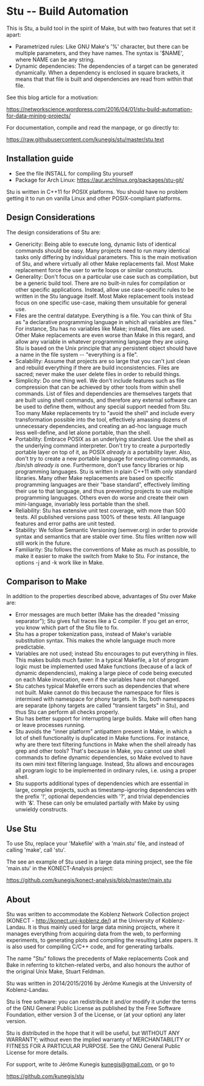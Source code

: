# Stu -- Build Automation

This is Stu, a build tool in the spirit of Make, but with two features
that set it apart: 

* Parametrized rules:  Like GNU Make's '%' character, but there can be
  multiple parameters, and they have names.  The syntax is '$NAME',
  where NAME can be any string.  
* Dynamic dependencies:  The dependencies of a target can be generated
  dynamically.  When a dependency is enclosed in square brackets, it means
  that that file is built and dependencies are read from within that
  file. 

See this blog article for a motivation:

https://networkscience.wordpress.com/2016/04/01/stu-build-automation-for-data-mining-projects/

For documentation, compile and read the manpage, or go directly to: 

https://raw.githubusercontent.com/kunegis/stu/master/stu.text

## Installation guide

* See the file INSTALL for compiling Stu yourself
* Package for Arch Linux:  https://aur.archlinux.org/packages/stu-git/

Stu is written in C++11 for POSIX platforms.  You should have no problem
getting it to run on vanilla Linux and other POSIX-compliant platforms.  

## Design Considerations

The design considerations of Stu are:

* Genericity:  Being able to execute long, dynamic lists of identical
  commands should be easy.  Many projects need to run many identical
  tasks only differing by individual parameters.  This is the main
  motivation of Stu, and where virtually all other Make replacements
  fail.  Most Make replacement force the user to write loops or similar
  constructs. 
* Generality:  Don't focus on a particular use case such as compilation,
  but be a generic build tool.  There are no built-in rules for
  compilation or other specific applications.  Instead, allow use
  case-specific rules to be written in the Stu language itself.  Most
  Make replacement tools instead focus on one specific use-case, making
  them unsuitable for general use. 
* Files are the central datatype.  Everything is a file.  You can think
  of Stu as "a declarative programming language in which all variables
  are files."  For instance, Stu has no variables like Make; instead, files
  are used.  Other Make replacements are even worse than Make in this
  regard, and allow any variable in whatever programming language they
  are using.  Stu is based on the Unix principle that any persistent
  object should have a name in the file system -- "everything is a
  file". 
* Scalability:  Assume that projects are so large that you can't just
  clean and rebuild everything if there are build inconsistencies.
  Files are sacred; never make the user delete files in order to rebuild
  things.   
* Simplicity:  Do one thing well. We don't include features such as file
  compression that can be achieved by other tools from within shell
  commands.  List of files and dependencies are themselves targets that
  are built using shell commands, and therefore any external software
  can be used to define them, without any special support needed from
  Stu.  Too many Make replacements try to "avoid the shell" and include
  every transformation possible into the tool, effectively amassing
  dozens of unnecessary dependencies, and creating an ad-hoc language
  much less well-define, and let alone portable, than the shell. 
* Portability:  Embrace POSIX as an underlying standard. Use the shell
  as the underlying command interpreter. Don't try to create a
  purportedly portable layer on top of it, as POSIX _already is_ a
  portability layer.  Also, don't try to create a new portable language
  for executing commands, as /bin/sh _already is_ one.  Furthermore,
  don't use fancy libraries or hip programming languages.  Stu is
  written in plain C++11 with only standard libraries.  Many other Make
  replacements are based on specific programming languages are their
  "base standard", effectively limiting their use to that language, and
  thus preventing projects to use multiple programming languages.
  Others even do worse and create their own mini-language, invariably
  less portable than the shell. 
* Reliability:  Stu has extensive unit test coverage, with more than 500
  tests.  All published versions pass 100% of these tests.  All language
  features and error paths are unit tested.  
* Stability:  We follow Semantic Versioning (semver.org) in order to
  provide syntax and semantics that are stable over time.  Stu files
  written now will still work in the future.  
* Familiarity:  Stu follows the conventions of Make as much as possible,
  to make it easier to make the switch from Make to Stu.  For instance,
  the options -j and -k work like in Make.  

## Comparison to Make

In addition to the properties described above, advantages of Stu over
Make are: 

* Error messages are much better (Make has the dreaded "missing
  separator"); Stu gives full traces like a C compiler.  If you get an
  error, you know which part of the Stu file to fix. 
* Stu has a proper tokenization pass, instead of Make's variable
  substitution syntax.  This makes the whole language much more
  predictable. 
* Variables are not used; instead Stu encourages to put everything in
  files. This makes builds much faster: In a typical Makefile, a lot of
  program logic must be implemented used Make functions (because of a
  lack of dynamic dependencies), making a large piece of code being
  executed on each Make invocation, even if the variables have not
  changed. 
* Stu catches typical Makefile errors such as dependencies that where
  not built.  Make cannot do this because the namespace for files is
  intermixed with namespace for phony targets.  In Stu, both namespaces
  are separate (phony targets are called "transient targets" in Stu),
  and thus Stu can perform all checks properly. 
* Stu has better support for interrupting large builds.  Make will often
  hang or leave processes running. 
* Stu avoids the "inner platform" antipattern present in Make, in which
  a lot of shell functionality is duplicated in Make functions.  For
  instance, why are there text filtering functions in Make when the
  shell already has grep and other tools?  That's because in Make, you
  cannot use shell commands to define dynamic dependencies, so Make
  evolved to have its own mini text filtering language.  Instead, Stu
  allows and encourages all program logic to be implemented in ordinary
  rules, i.e. using a proper shell.  
* Stu supports additional types of dependencies which are essential in
  large, complex projects, such as timestamp-ignoring dependencies with
  the prefix '!', optional dependencies with '?', and trivial
  dependencies with '&'.  These can only be emulated partially with Make
  by using unwieldy constructs. 

## Use Stu

To use Stu, replace your 'Makefile' with a 'main.stu' file, and instead
of calling 'make', call 'stu'. 

The see an example of Stu used in a large data mining project, see the
file 'main.stu' in the KONECT-Analysis project:

https://github.com/kunegis/konect-analysis/blob/master/main.stu

## About 

Stu was written to accommodate the Koblenz Network Collection project
(KONECT - http://konect.uni-koblenz.de/) at the University of Koblenz-Landau.
It is thus mainly used for large data mining projects, where it manages
everything from acquiring data from the web, to performing experiments,
to generating plots and compiling the resulting Latex papers.  It is
also used for compiling C/C++ code, and for generating tarballs.  

The name "Stu" follows the precedents of Make replacements Cook and Bake
in referring to kitchen-related verbs, and also honours the author of
the original Unix Make, Stuart Feldman. 

Stu was written in 2014/2015/2016 by Jérôme Kunegis at the University of
Koblenz-Landau.  

Stu is free software: you can redistribute it and/or modify it under the
terms of the GNU General Public License as published by the Free
Software Foundation, either version 3 of the License, or (at your
option) any later version. 

Stu is distributed in the hope that it will be useful, but WITHOUT ANY
WARRANTY; without even the implied warranty of MERCHANTABILITY or
FITNESS FOR A PARTICULAR PURPOSE.  See the GNU General Public License
for more details. 

For support, write to Jérôme Kunegis <kunegis@gmail.com>, or go to 

https://github.com/kunegis/stu
